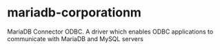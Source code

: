 # mariadb-corporationm
MariaDB Connector ODBC. A driver which enables ODBC applications to communicate with MariaDB and MySQL servers
